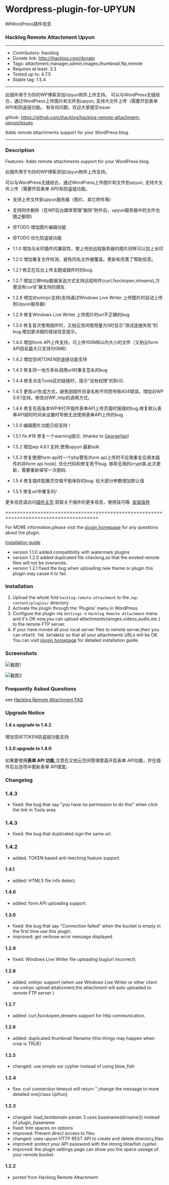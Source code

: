 # Wordpress-plugin-for-UPYUN

##WordPress插件信息

### Hacklog Remote Attachment Upyun

------------------------------------------------------------

* Contributors: ihacklog
* Donate link: http://ihacklog.com/donate
* Tags: attachment,manager,admin,images,thumbnail,ftp,remote
* Requires at least: 3.3
* Tested up to: 4.7.5
* Stable tag: 1.5.4

------------------------------------------------------------
此插件用于为你的WP博客添加Upyun附件上传支持。
可以与WordPress无缝结合，通过WordPress上传图片和文件到upyun, 支持大文件上传（需要开启表单 API)和防盗链功能。
有任何问题，欢迎大家提交issue:

github:
https://github.com/ihacklog/hacklog-remote-attachment-upyun/issues

Adds remote attachments support for your WordPress blog.

------------------------------------------------------------

### Description
Features: Adds remote attachments support for your WordPress blog.

此插件用于为你的WP博客添加Upyun附件上传支持。

可以与WordPress无缝结合，通过WordPress上传图片和文件到upyun, 支持大文件上传（需要开启表单 API)和防盗链功能。

* 支持上传文件到upyun服务器（图片、其它附件等)
* 支持同步删除（在WP后台媒体管理“删除”附件后，upyun服务器中的文件也随之删除)
* @TODO 增加图片编辑功能
* @TODO 优化防盗链功能

* 1.1.0 增加与水印插件的兼容性，使上传到远程服务器的图片同样可以加上水印
* 1.2.0 增加重复文件检测，避免同名文件被覆盖。更新和完善了帮助信息。
* 1.2.1 修正在后台上传主题或插件时的bug.
* 1.2.7 增加三种http数据发送方式支持远程附件(curl,fsockopen,streams),方便没有curl扩展支持的朋友.
* 1.2.8 增加对xmlrpc支持(支持通过Windows Live Writer 上传图片时自动上传到Upyun服务器)
* 1.2.9 修复Windows Live Writer 上传图片时url不正确的bug
* 1.3.0 修复首次使用插件时，又拍云空间使用量为0时显示“测试连接失败”的bug.增加更详细的错误信息提示。
* 1.4.0 增加form API上传支持，可上传100MB以内大小的文件（又拍云form API目前最大只支持100MB）
* 1.4.2 增加空间TOKEN防盗链功能支持
* 1.4.3 修复同一地方多处调用url时重复签名的bug
* 1.4.4 修复点击Tools区的链接时，提示“没有权限”的BUG.
* 1.4.5 更改url生成方式，避免因插件目录名称不同而导致404错误。增加对WP 3.9.1支持。修改对WP_http的调用方式。
* 1.4.6 修复在高版本WP中打开插件表单API上传页面时报错的bug.修复默认表单API超时时间未设置时导致无法使用表单API上传的bug.
* 1.5.0 编辑图片功能已经支持！
* 1.5.1 fix #18 修复一个warning提示. (thanks to [GeorgeYan](https://github.com/ihacklog/hacklog-remote-attachment-upyun/issues/18))
* 1.5.2 增加wp 4.6.1 支持,使用upyun 最新sdk
* 1.5.3 修复使用form api时一个php警告(form api上传时不应用重复应用本插件的非form api hook). 
        优化代码和修复若干bug. 移除无用的crypt类.此次更新，需要重新填写一次密码.
* 1.5.4 修复插件配置页空值不能保存的bug. 给大部分参数增加默认值
* 1.5.5 修复url中重复的/

更多信息请访问[插件主页](http://ihacklog.com/?p=5001 "plugin homepage") 获取关于插件的更多信息，使用技巧等.
[安装指导](http://ihacklog.com/?p=4993 "安装指导")

======================================================================================

For MORE information,please visit the [plugin homepage](http://ihacklog.com/?p=5204 "plugin homepage") for any questions about the plugin.

[installation guide](http://ihacklog.com/?p=4993 "installation guide")

* version 1.1.0 added compatibility with watermark plugins
* version 1.2.0 added duplicated file checking,so that the existed remote files will not be overwrote.
* version 1.2.1 fixed the bug when uploading new theme or plugin this plugin may cause it to fail.

### Installation

1. Upload the whole fold `hacklog-remote-attachment` to the `/wp-content/plugins/` directory
2. Activate the plugin through the 'Plugins' menu in WordPress
3. Configure the plugin via `Settings` -> `Hacklog Remote Attachment` menu and it's OK now,you can upload attachments(iamges,videos,audio,etc.) to the remote FTP server.
4. If your have moved all your local server files to remote server,then you can `UPDATE THE DATABASE` so that all your attachments URLs will be OK.
You can visit [plugin homepage](http://ihacklog.com/?p=5001 "plugin homepage") for detailed installation guide.

### Screenshots


![截图1](https://raw.githubusercontent.com/ihacklog/hacklog-remote-attachment-upyun/master/screenshot-1.png "截图1")



![截图2](https://raw.githubusercontent.com/ihacklog/hacklog-remote-attachment-upyun/master/screenshot-2.png "截图2")



### Frequently Asked Questions
see
[Hacklog Remote Attachment FAQ](http://ihacklog.com/?p=5001 "Hacklog Remote Attachment FAQ")


### Upgrade Notice
#### 1.4.x upgrade to 1.4.2
增加空间TOKEN防盗链功能支持

#### 1.3.0 upgrade to 1.4.0
如果要使用**表单 API 功能**,注意在又拍云空间管理里面开启表单 API功能，并在插件后台选项中更新表单 API密匙.


### Changelog

### 1.4.3
* fixed: the bug that say "you have no permission to do this" when click the
  link in Tools area.

### 1.4.3
* fixed: the bug that duplicated sign the same url.

### 1.4.2
* added: TOKEN based anti-leeching feature support.

#### 1.4.1
* added: HTML5 file info detect.

#### 1.4.0
* added: form API uploading support.

#### 1.3.0
* fixed: the bug that say "Connection failed" when the bucket is empty in the first time use this plugin.
* improved: get verbose error message displayed.

#### 1.2.9
* fixed: Windows Live Writer file uploading bug(url incorrect).

#### 1.2.8
* added: xmlrpc support (when use Windows Live Writer or other client via xmlrpc upload attahcment,the attachment will auto uploaded to remote FTP server )

#### 1.2.7
* added: curl,fsockopen,streams support for http communication.

#### 1.2.6
* added: duplicated thumbnail filename (this things may happen when crop is TRUE)

#### 1.2.5
* changed: use simple xor cypher instead of using blow_fish

#### 1.2.4
* fixe: curl connection timeout will return '',change the message to more detailed one[class UpYun].

#### 1.2.3
* changed: load_textdomain param 3 uses basename(dirname()) instead of plugin_basename
* fixed: trim spaces on options
* improved: Prevent direct access to files
* changed: uses upyun HTTP REST API to create and delete directory,files
* improved: protect your API password with the strong blowfish cypher.
* improved: the plugin settings page can show you the space useage of your remote bucket.

#### 1.2.2
* ported from Hacklog Remote Attachment
